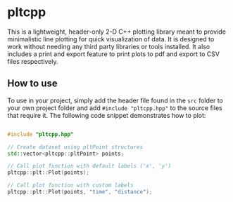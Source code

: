 # pltcpp

This is a lightweight, header-only 2-D C++ plotting library meant to provide minimalistic line plotting for quick visualization of data. It is designed to work without needing any third party libraries or tools installed. It also includes a print and export feature to print plots to pdf and export to CSV files respectively.

## How to use

To use in your project, simply add the header file found in the `src` folder to your own project folder and add `#include "pltcpp.hpp"` to the source files that require it. The following code snippet demonstrates how to plot:

```cpp

#include "pltcpp.hpp"

// Create dataset using pltPoint structures
std::vector<pltcpp::pltPoint> points;

// Call plot function with default labels ('x', 'y')
pltcpp::plt::Plot(points);

// Call plot function with custom labels
pltcpp::plt::Plot(points, "time", "distance");

```
